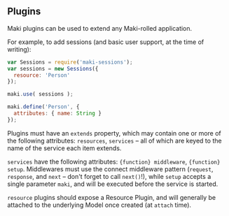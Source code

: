 ## Plugins

Maki plugins can be used to extend any Maki-rolled application.

For example, to add sessions (and basic user support, at the time of writing):
```javascript
var Sessions = require('maki-sessions');
var sessions = new Sessions({
  resource: 'Person'
});

maki.use( sessions );

maki.define('Person', {
  attributes: { name: String }
});

```

Plugins must have an `extends` property, which may contain one or more of the 
following attributes: `resources`, `services` – all of which are keyed to the 
name of the service each item extends.

`services` have the following attributes: `{function} middleware`,
`{function} setup`.  Middlewares must use the connect middleware pattern
(`request`, `response`, and `next` – don't forget to call `next()`!), while
`setup` accepts a single parameter `maki`, and will be executed before the 
service is started.

`resource` plugins should expose a Resource Plugin, and will generally be
attached to the underlying Model once created (at `attach` time).
